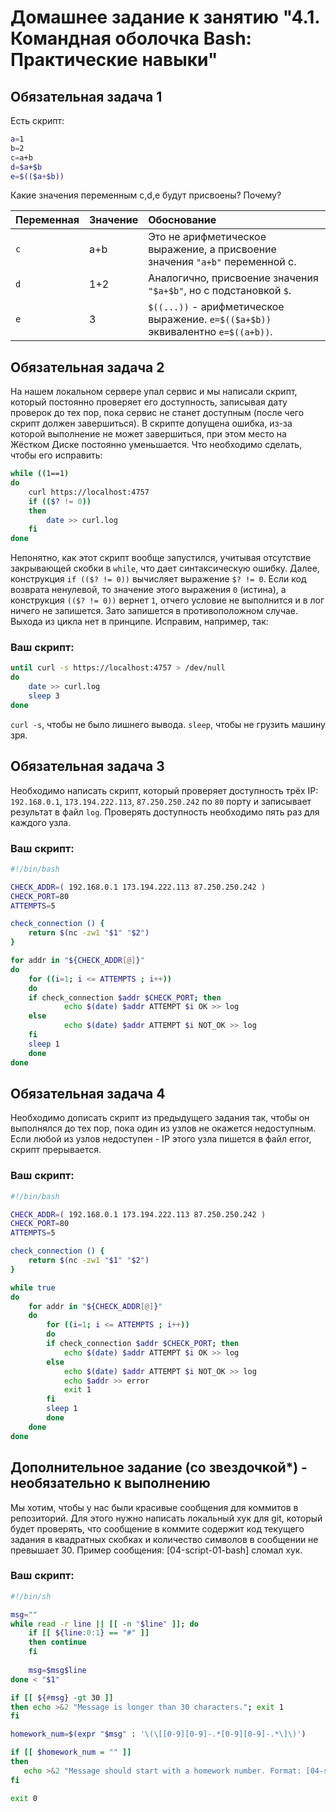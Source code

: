 # Домашнее задание к занятию "4.1. Командная оболочка Bash: Практические навыки"

## Обязательная задача 1

Есть скрипт:
```bash
a=1
b=2
c=a+b
d=$a+$b
e=$(($a+$b))
```

Какие значения переменным c,d,e будут присвоены? Почему?

| Переменная  | Значение  | Обоснование  |
|:--|:--|:--|
|`c`   |a+b   | Это не арифметическое выражение, а присвоение значения `"a+b"` переменной c.  |
|`d`   |1+2   | Аналогично, присвоение значения `"$a+$b"`, но с подстановкой `$`.  |
|`e`   |3   | `$((...))` - арифметическое выражение. `e=$(($a+$b))` эквивалентно `e=$((a+b))`.  |


## Обязательная задача 2
На нашем локальном сервере упал сервис и мы написали скрипт, который постоянно проверяет его доступность, записывая дату проверок до тех пор, пока сервис не станет доступным (после чего скрипт должен завершиться). В скрипте допущена ошибка, из-за которой выполнение не может завершиться, при этом место на Жёстком Диске постоянно уменьшается. Что необходимо сделать, чтобы его исправить:
```bash
while ((1==1)
do
	curl https://localhost:4757
	if (($? != 0))
	then
		date >> curl.log
	fi
done
```
Непонятно, как этот скрипт вообще запустился, учитывая отсутствие
закрывающей скобки в `while`, что дает синтаксическую ошибку. Далее,
конструкция `if (($? != 0))` вычисляет выражение `$? != 0`. Если код
возврата ненулевой, то значение этого выражения `0` (истина), а
конструкция `(($? != 0))` вернет `1`, отчего условие не выполнится и в
лог ничего не запишется. Зато запишется в противоположном
случае. Выхода из цикла нет в принципе. Исправим, например, так:


### Ваш скрипт:
```bash
until curl -s https://localhost:4757 > /dev/null
do
    date >> curl.log
    sleep 3
done
```

`curl -s`, чтобы не было лишнего вывода. `sleep`, чтобы не грузить машину зря.

## Обязательная задача 3
Необходимо написать скрипт, который проверяет доступность трёх IP: `192.168.0.1`, `173.194.222.113`, `87.250.250.242` по `80` порту и записывает результат в файл `log`. Проверять доступность необходимо пять раз для каждого узла.

### Ваш скрипт:
```bash
#!/bin/bash

CHECK_ADDR=( 192.168.0.1 173.194.222.113 87.250.250.242 )
CHECK_PORT=80
ATTEMPTS=5

check_connection () {
    return $(nc -zw1 "$1" "$2")
}

for addr in "${CHECK_ADDR[@]}"
do
    for ((i=1; i <= ATTEMPTS ; i++))
    do
	if check_connection $addr $CHECK_PORT; then
            echo $(date) $addr ATTEMPT $i OK >> log
	else
            echo $(date) $addr ATTEMPT $i NOT_OK >> log
	fi
	sleep 1
    done
done
```

## Обязательная задача 4
Необходимо дописать скрипт из предыдущего задания так, чтобы он выполнялся до тех пор, пока один из узлов не окажется недоступным. Если любой из узлов недоступен - IP этого узла пишется в файл error, скрипт прерывается.

### Ваш скрипт:
```bash
#!/bin/bash

CHECK_ADDR=( 192.168.0.1 173.194.222.113 87.250.250.242 )
CHECK_PORT=80
ATTEMPTS=5

check_connection () {
    return $(nc -zw1 "$1" "$2")
}

while true
do
    for addr in "${CHECK_ADDR[@]}"
    do
		for ((i=1; i <= ATTEMPTS ; i++))
		do
		if check_connection $addr $CHECK_PORT; then
			echo $(date) $addr ATTEMPT $i OK >> log
		else
			echo $(date) $addr ATTEMPT $i NOT_OK >> log
			echo $addr >> error
			exit 1
		fi
	    sleep 1
		done
    done
done
```

## Дополнительное задание (со звездочкой*) - необязательно к выполнению

Мы хотим, чтобы у нас были красивые сообщения для коммитов в
репозиторий. Для этого нужно написать локальный хук для git, который
будет проверять, что сообщение в коммите содержит код текущего задания
в квадратных скобках и количество символов в сообщении не
превышает 30. Пример сообщения: \[04-script-01-bash\] сломал хук.



### Ваш скрипт:
```bash
#!/bin/sh

msg=""
while read -r line || [[ -n "$line" ]]; do
    if [[ ${line:0:1} == "#" ]]
    then continue
    fi
    
    msg=$msg$line
done < "$1"

if [[ ${#msg} -gt 30 ]]
then echo >&2 "Message is longer than 30 characters."; exit 1
fi

homework_num=$(expr "$msg" : '\(\[[0-9][0-9]-.*[0-9][0-9]-.*\]\)')

if [[ $homework_num = "" ]]
then
   echo >&2 "Message should start with a homework number. Format: [04-script-01-bash]"; exit 1
fi

exit 0

```

